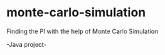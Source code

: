 monte-carlo-simulation
======================

Finding the PI with the help of Monte Carlo Simulation

-Java project-
